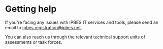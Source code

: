 # Getting help

If you're facing any issues with IPBES IT services and tools, please send an email to ipbes.registration@ipbes.net.

You can also reach us through the relevant technical support units of assessments or task forces.
